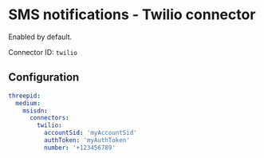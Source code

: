 # SMS notifications - Twilio connector
Enabled by default.

Connector ID: `twilio`

## Configuration
```yaml
threepid:
  medium:
    msisdn:
      connectors:
        twilio:
          accountSid: 'myAccountSid'
          authToken: 'myAuthToken'
          number: '+123456789'
```
